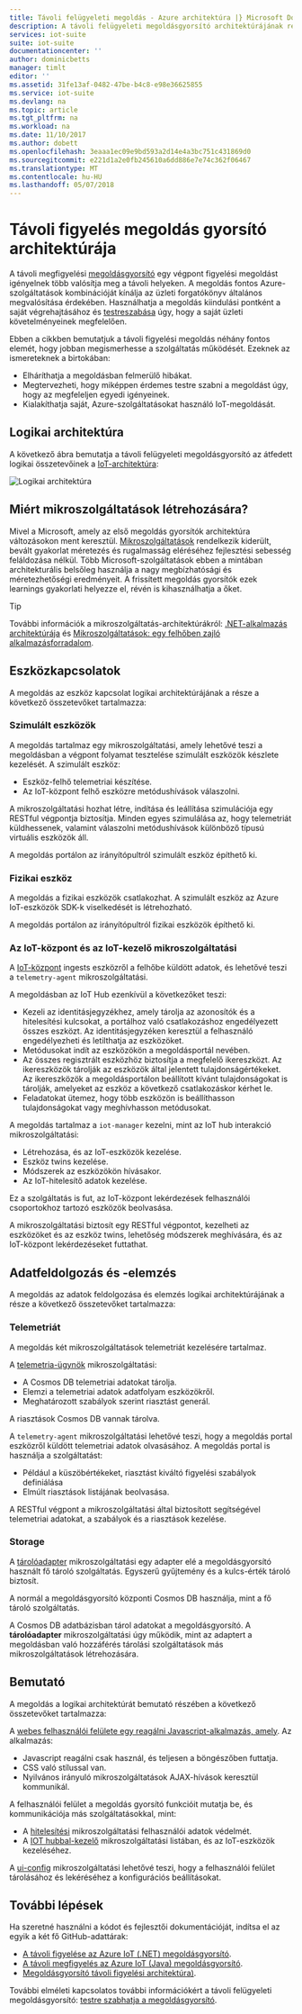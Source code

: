 ```yaml
---
title: Távoli felügyeleti megoldás - Azure architektúra |} Microsoft Docs
description: A távoli felügyeleti megoldásgyorsító architektúrájának részletes útmutatás.
services: iot-suite
suite: iot-suite
documentationcenter: ''
author: dominicbetts
manager: timlt
editor: ''
ms.assetid: 31fe13af-0482-47be-b4c8-e98e36625855
ms.service: iot-suite
ms.devlang: na
ms.topic: article
ms.tgt_pltfrm: na
ms.workload: na
ms.date: 11/10/2017
ms.author: dobett
ms.openlocfilehash: 3eaaa1ec09e9bd593a2d14e4a3bc751c431869d0
ms.sourcegitcommit: e221d1a2e0fb245610a6dd886e7e74c362f06467
ms.translationtype: MT
ms.contentlocale: hu-HU
ms.lasthandoff: 05/07/2018
---
```

# <a name="remote-monitoring-solution-accelerator-architecture"></a>Távoli figyelés megoldás gyorsító architektúrája

A távoli megfigyelési [megoldásgyorsító](iot-suite-what-are-solution-accelerators.md) egy végpont figyelési megoldást igényelnek több valósítja meg a távoli helyeken. A megoldás fontos Azure-szolgáltatások kombinációját kínálja az üzleti forgatókönyv általános megvalósítása érdekében. Használhatja a megoldás kiindulási pontként a saját végrehajtásához és [testreszabása](iot-suite-remote-monitoring-customize.md) úgy, hogy a saját üzleti követelményeinek megfelelően.

Ebben a cikkben bemutatjuk a távoli figyelési megoldás néhány fontos elemét, hogy jobban megismerhesse a szolgáltatás működését. Ezeknek az ismereteknek a birtokában:

* Elháríthatja a megoldásban felmerülő hibákat.
* Megtervezheti, hogy miképpen érdemes testre szabni a megoldást úgy, hogy az megfeleljen egyedi igényeinek.
* Kialakíthatja saját, Azure-szolgáltatásokat használó IoT-megoldását.

## <a name="logical-architecture"></a>Logikai architektúra

A következő ábra bemutatja a távoli felügyeleti megoldásgyorsító az átfedett logikai összetevőinek a [IoT-architektúra](iot-suite-what-is-azure-iot.md):

![Logikai architektúra](media/iot-suite-remote-monitoring-sample-walkthrough/remote-monitoring-architecture.png)

## <a name="why-microservices"></a>Miért mikroszolgáltatások létrehozására?

Mivel a Microsoft, amely az első megoldás gyorsítók architektúra változásokon ment keresztül. [Mikroszolgáltatások](https://azure.microsoft.com/blog/microservices-an-application-revolution-powered-by-the-cloud/) rendelkezik kiderült, bevált gyakorlat méretezés és rugalmasság eléréséhez fejlesztési sebesség feláldozása nélkül. Több Microsoft-szolgáltatások ebben a mintában architekturális belsőleg használja a nagy megbízhatósági és méretezhetőségi eredményeit. A frissített megoldás gyorsítók ezek learnings gyakorlati helyezze el, révén is kihasználhatja a őket.

> [!TIP]
> További információk a mikroszolgáltatás-architektúrákról: [.NET-alkalmazás architektúrája](https://www.microsoft.com/net/learn/architecture) és [Mikroszolgáltatások: egy felhőben zajló alkalmazásforradalom](https://azure.microsoft.com/blog/microservices-an-application-revolution-powered-by-the-cloud/).

## <a name="device-connectivity"></a>Eszközkapcsolatok

A megoldás az eszköz kapcsolat logikai architektúrájának a része a következő összetevőket tartalmazza:

### <a name="simulated-devices"></a>Szimulált eszközök

A megoldás tartalmaz egy mikroszolgáltatási, amely lehetővé teszi a megoldásban a végpont folyamat tesztelése szimulált eszközök készlete kezelését. A szimulált eszköz:

* Eszköz-felhő telemetriai készítése.
* Az IoT-központ felhő eszközre metódushívások válaszolni.

A mikroszolgáltatási hozhat létre, indítása és leállítása szimulációja egy RESTful végpontja biztosítja. Minden egyes szimulálása az, hogy telemetriát küldhessenek, valamint válaszolni metódushívások különböző típusú virtuális eszközök áll.

A megoldás portálon az irányítópultról szimulált eszköz építhető ki.

### <a name="physical-devices"></a>Fizikai eszköz

A megoldás a fizikai eszközök csatlakozhat. A szimulált eszköz az Azure IoT-eszközök SDK-k viselkedését is létrehozható.

A megoldás portálon az irányítópultról fizikai eszközök építhető ki.

### <a name="iot-hub-and-the-iot-manager-microservice"></a>Az IoT-központ és az IoT-kezelő mikroszolgáltatási

A [IoT-központ](../iot-hub/index.yml) ingests eszközről a felhőbe küldött adatok, és lehetővé teszi a `telemetry-agent` mikroszolgáltatási.

A megoldásban az IoT Hub ezenkívül a következőket teszi:

* Kezeli az identitásjegyzékhez, amely tárolja az azonosítók és a hitelesítési kulcsokat, a portálhoz való csatlakozáshoz engedélyezett összes eszközt. Az identitásjegyzéken keresztül a felhasználó engedélyezheti és letilthatja az eszközöket.
* Metódusokat indít az eszközökön a megoldásportál nevében.
* Az összes regisztrált eszközhöz biztosítja a megfelelő ikereszközt. Az ikereszközök tárolják az eszközök által jelentett tulajdonságértékeket. Az ikereszközök a megoldásportálon beállított kívánt tulajdonságokat is tárolják, amelyeket az eszköz a következő csatlakozáskor kérhet le.
* Feladatokat ütemez, hogy több eszközön is beállíthasson tulajdonságokat vagy meghívhasson metódusokat.

A megoldás tartalmaz a `iot-manager` kezelni, mint az IoT hub interakció mikroszolgáltatási:

* Létrehozása, és az IoT-eszközök kezelése.
* Eszköz twins kezelése.
* Módszerek az eszközökön hívásakor.
* Az IoT-hitelesítő adatok kezelése.

Ez a szolgáltatás is fut, az IoT-központ lekérdezések felhasználói csoportokhoz tartozó eszközök beolvasása.

A mikroszolgáltatási biztosít egy RESTful végpontot, kezelheti az eszközöket és az eszköz twins, lehetőség módszerek meghívására, és az IoT-központ lekérdezéseket futtathat.

## <a name="data-processing-and-analytics"></a>Adatfeldolgozás és -elemzés

A megoldás az adatok feldolgozása és elemzés logikai architektúrájának a része a következő összetevőket tartalmazza:

### <a name="device-telemetry"></a>Telemetriát

A megoldás két mikroszolgáltatások telemetriát kezelésére tartalmaz.

A [telemetria-ügynök](https://github.com/Azure/telemetry-agent-dotnet) mikroszolgáltatási:

* A Cosmos DB telemetriai adatokat tárolja.
* Elemzi a telemetriai adatok adatfolyam eszközökről.
* Meghatározott szabályok szerint riasztást generál.

A riasztások Cosmos DB vannak tárolva.

A `telemetry-agent` mikroszolgáltatási lehetővé teszi, hogy a megoldás portal eszközről küldött telemetriai adatok olvasásához. A megoldás portal is használja a szolgáltatást:

* Például a küszöbértékeket, riasztást kiváltó figyelési szabályok definiálása
* Elmúlt riasztások listájának beolvasása.

A RESTful végpont a mikroszolgáltatási által biztosított segítségével telemetriai adatokat, a szabályok és a riasztások kezelése.

### <a name="storage"></a>Storage

A [tárolóadapter](https://github.com/Azure/pcs-storage-adapter-dotnet) mikroszolgáltatási egy adapter elé a megoldásgyorsító használt fő tároló szolgáltatás. Egyszerű gyűjtemény és a kulcs-érték tároló biztosít.

A normál a megoldásgyorsító központi Cosmos DB használja, mint a fő tároló szolgáltatás.

A Cosmos DB adatbázisban tárol adatokat a megoldásgyorsító. A **tárolóadapter** mikroszolgáltatási úgy működik, mint az adaptert a megoldásban való hozzáférés tárolási szolgáltatások más mikroszolgáltatások létrehozására.

## <a name="presentation"></a>Bemutató

A megoldás a logikai architektúrát bemutató részében a következő összetevőket tartalmazza:

A [webes felhasználói felülete egy reagálni Javascript-alkalmazás, amely](https://github.com/Azure/pcs-remote-monitoring-webui). Az alkalmazás:

* Javascript reagálni csak használ, és teljesen a böngészőben futtatja.
* CSS való stílussal van.
* Nyilvános irányuló mikroszolgáltatások AJAX-hívások keresztül kommunikál.

A felhasználói felület a megoldás gyorsító funkcióit mutatja be, és kommunikációja más szolgáltatásokkal, mint:

* A [hitelesítési](https://github.com/Azure/pcs-auth-dotnet) mikroszolgáltatási felhasználói adatok védelmét.
* A [IOT hubbal-kezelő](https://github.com/Azure/iothub-manager-dotnet) mikroszolgáltatási listában, és az IoT-eszközök kezeléséhez.

A [ui-config](https://github.com/Azure/pcs-config-dotnet) mikroszolgáltatási lehetővé teszi, hogy a felhasználói felület tárolásához és lekéréséhez a konfigurációs beállításokat.

## <a name="next-steps"></a>További lépések

Ha szeretné használni a kódot és fejlesztői dokumentációját, indítsa el az egyik a két fő GitHub-adattárak:

* [A távoli figyelése az Azure IoT (.NET) megoldásgyorsító](https://github.com/Azure/azure-iot-pcs-remote-monitoring-dotnet/wiki/).
* [A távoli megfigyelés az Azure IoT (Java) megoldásgyorsító](https://github.com/Azure/azure-iot-pcs-remote-monitoring-java).
* [Megoldásgyorsító távoli figyelési architektúra)](https://github.com/Azure/azure-iot-pcs-remote-monitoring-dotnet/wiki/Architecture).

További elméleti kapcsolatos további információkért a távoli felügyeleti megoldásgyorsító: [testre szabhatja a megoldásgyorsító](iot-suite-remote-monitoring-customize.md).
